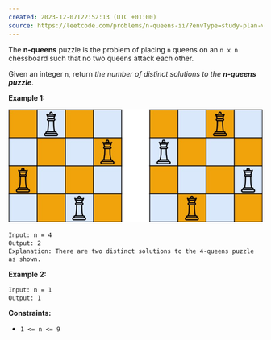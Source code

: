 ```yaml
---
created: 2023-12-07T22:52:13 (UTC +01:00)
source: https://leetcode.com/problems/n-queens-ii/?envType=study-plan-v2&envId=top-interview-150
---
```

The **n-queens** puzzle is the problem of placing `n` queens on an `n x n` chessboard such that no two queens attack each other.

Given an integer `n`, return _the number of distinct solutions to the **n-queens puzzle**_.

**Example 1:**

![img.png](img.png)

```
Input: n = 4
Output: 2
Explanation: There are two distinct solutions to the 4-queens puzzle as shown.
```

**Example 2:**

```
Input: n = 1
Output: 1
```

**Constraints:**

-   `1 <= n <= 9`
